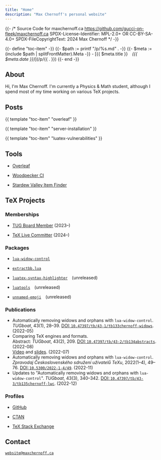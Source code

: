 ```yaml
---
title: "Home"
description: "Max Chernoff's personal website"
---
```


{{- /* Source Code for maxchernoff.ca
     https://github.com/gucci-on-fleek/maxchernoff.ca
     SPDX-License-Identifier: MPL-2.0+ OR CC-BY-SA-4.0+
     SPDX-FileCopyrightText: 2024 Max Chernoff */ -}}

{{- define "toc-item" -}}
    {{- $path := printf "/p/%s.md" . -}}
    {{- $meta := (include $path | splitFrontMatter).Meta -}}
    - [{{ $meta.title }}&emsp;_({{ $meta.date }})_](/p/{{ . }})
{{- end -}}

About
-----

Hi, I'm Max Chernoff. I'm currently a Physics & Math student, although I
spend most of my time working on various TeX projects.


Posts
-----

<nav>

{{ template "toc-item" "overleaf" }}

{{ template "toc-item" "server-installation" }}

{{ template "toc-item" "luatex-vulnerabilities" }}

</nav>


Tools
-----

<nav>

- [Overleaf](https://overleaf.maxchernoff.ca/login)

- [Woodpecker <abbr>CI</abbr>](https://woodpecker.maxchernoff.ca/login)

- [Stardew Valley Item Finder](/tools/Stardew-Valley-Item-Finder/)

</nav>


TeX Projects
------------

### Memberships

- [<abbr>TUG</abbr> Board Member](https://tug.org/board.html) (2023–)

- [TeX Live Committer](https://git.texlive.info/texlive/commit/Master/tlpkg/bin?id=f136d5) (2024–)

### Packages

- [`lua-widow-control`](https://ctan.org/pkg/lua-widow-control)

- [`extractbb.lua`](https://github.com/gucci-on-fleek/extractbb)

- [`luatex-syntax-highlighter`](https://github.com/gucci-on-fleek/luatex-syntax-highlighter)&emsp;(unreleased)

- [`luatools`](https://github.com/gucci-on-fleek/luatools)&emsp;(unreleased)

- [`unnamed-emoji`](https://github.com/gucci-on-fleek/unnamed-emoji)&emsp;(unreleased)


### Publications

- Automatically removing widows and orphans with `lua-widow-control`.
  *TUGboat*, 43(1), 28–39.
  [<abbr>DOI</abbr>:&#8239;`10.47397/tb/43-1/tb133chernoff-widows`](//tug.org/TUGboat/tb43-1/tb133chernoff-widows.html).
  (2022-05)
- Comparing TeX engines and formats.\
  Abstract: *TUGboat*, 43(2), 209.
  [<abbr>DOI</abbr>:&#8239;`10.47397/tb/43-2/tb134abstracts`](//tug.org/TUGboat/tb43-2/tb134abstracts.html).
  (2022-08)\
  [Video](//youtu.be/MNdAoza8VHU) and
  [slides](//tug.org/tug2022/assets/served/Max_Chernoff-TUG2022-chernoff-engines-slides.pdf).
  (2022-07)
- Automatically removing widows and orphans with `lua-widow-control`.
  *Zpravodaj Československého sdružení uživatelů TeXu*, 2022(1–4),
  49–76.
  [<abbr>DOI</abbr>:&#8239;`10.5300/2022-1-4/49`](//dml.cz/handle/10338.dmlcz/151108).
  (2022-11)
- Updates to "Automatically removing widows and orphans with
  `lua-widow-control`". *TUGboat*, 43(3), 340–342.
  [<abbr>DOI</abbr>:&#8239;`10.47397/tb/43-3/tb135chernoff-lwc`](//tug.org/TUGboat/tb43-3/tb135chernoff-lwc.html).
  (2022-12)

### Profiles

- [GitHub](https://github.com/gucci-on-fleek)

- [CTAN](https://ctan.org/author/chernoff)

- [TeX Stack Exchange](https://tex.stackexchange.com/users/270600/max-chernoff)


Contact
-------

[`website@maxchernoff.ca`](mailto:website@maxchernoff.ca)
